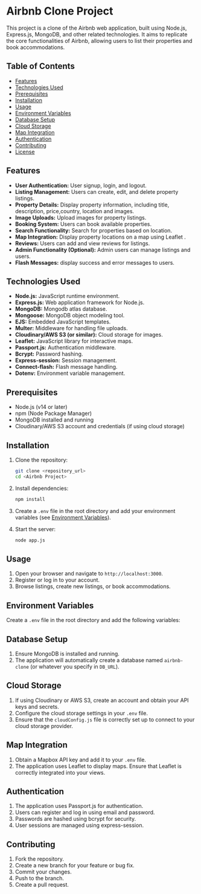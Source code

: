 # Airbnb Clone Project

This project is a clone of the Airbnb web application, built using Node.js, Express.js, MongoDB, and other related technologies. It aims to replicate the core functionalities of Airbnb, allowing users to list their properties and book accommodations.

## Table of Contents

-   [Features](#features)
-   [Technologies Used](#technologies-used)
-   [Prerequisites](#prerequisites)
-   [Installation](#installation)
-   [Usage](#usage)
-   [Environment Variables](#environment-variables)
-   [Database Setup](#database-setup)
-   [Cloud Storage](#cloud-storage)
-   [Map Integration](#map-integration)
-   [Authentication](#authentication)
-   [Contributing](#contributing)
-   [License](#license)

## Features

-   **User Authentication:** User signup, login, and logout.
-   **Listing Management:** Users can create, edit, and delete property listings.
-   **Property Details:** Display property information, including title, description, price,country, location and images.
-   **Image Uploads:** Upload images for property listings.
-   **Booking System:** Users can book available properties.
-   **Search Functionality:** Search for properties based on location.
-   **Map Integration:** Display property locations on a map using Leaflet .
-   **Reviews:** Users can add and view reviews for listings.
-   **Admin Functionality (Optional):** Admin users can manage listings and users.
-   **Flash Messages:** display success and error messages to users.

## Technologies Used

-   **Node.js:** JavaScript runtime environment.
-   **Express.js:** Web application framework for Node.js.
-   **MongoDB:** Mongodb atlas database.
-   **Mongoose:** MongoDB object modeling tool.
-   **EJS:** Embedded JavaScript templates.
-   **Multer:** Middleware for handling file uploads.
-   **Cloudinary/AWS S3 (or similar):** Cloud storage for images.
-   **Leaflet:** JavaScript library for interactive maps.
-   **Passport.js:** Authentication middleware.
-   **Bcrypt:** Password hashing.
-   **Express-session:** Session management.
-   **Connect-flash:** Flash message handling.
-   **Dotenv:** Environment variable management.

## Prerequisites

-   Node.js (v14 or later)
-   npm (Node Package Manager)
-   MongoDB installed and running
-   Cloudinary/AWS S3 account and credentials (if using cloud storage)

## Installation

1.  Clone the repository:

    ```bash
    git clone <repository_url>
    cd <Airbnb Project>
    ```

2.  Install dependencies:

    ```bash
    npm install
    ```

3.  Create a `.env` file in the root directory and add your environment variables (see [Environment Variables](#environment-variables)).

4.  Start the server:

    ```bash
    node app.js
    ```

## Usage

1.  Open your browser and navigate to `http://localhost:3000`.
2.  Register or log in to your account.
3.  Browse listings, create new listings, or book accommodations.

## Environment Variables

Create a `.env` file in the root directory and add the following variables:

## Database Setup

1.  Ensure MongoDB is installed and running.
2.  The application will automatically create a database named `airbnb-clone` (or whatever you specify in `DB_URL`).

## Cloud Storage

1.  If using Cloudinary or AWS S3, create an account and obtain your API keys and secrets.
2.  Configure the cloud storage settings in your `.env` file.
3.  Ensure that the `cloudConfig.js` file is correctly set up to connect to your cloud storage provider.

## Map Integration

1.  Obtain a Mapbox API key and add it to your `.env` file.
2.  The application uses Leaflet to display maps. Ensure that Leaflet is correctly integrated into your views.

## Authentication

1.  The application uses Passport.js for authentication.
2.  Users can register and log in using email and password.
3.  Passwords are hashed using bcrypt for security.
4.  User sessions are managed using express-session.

## Contributing

1.  Fork the repository.
2.  Create a new branch for your feature or bug fix.
3.  Commit your changes.
4.  Push to the branch.
5.  Create a pull request.
